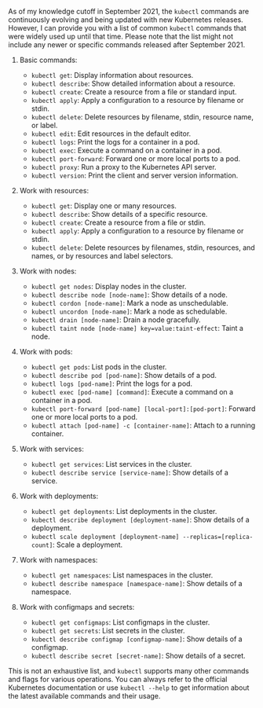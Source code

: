 As of my knowledge cutoff in September 2021, the `kubectl` commands are continuously evolving and being updated with new Kubernetes releases. However, I can provide you with a list of common `kubectl` commands that were widely used up until that time. Please note that the list might not include any newer or specific commands released after September 2021.

1. Basic commands:
   - `kubectl get`: Display information about resources.
   - `kubectl describe`: Show detailed information about a resource.
   - `kubectl create`: Create a resource from a file or standard input.
   - `kubectl apply`: Apply a configuration to a resource by filename or stdin.
   - `kubectl delete`: Delete resources by filename, stdin, resource name, or label.
   - `kubectl edit`: Edit resources in the default editor.
   - `kubectl logs`: Print the logs for a container in a pod.
   - `kubectl exec`: Execute a command on a container in a pod.
   - `kubectl port-forward`: Forward one or more local ports to a pod.
   - `kubectl proxy`: Run a proxy to the Kubernetes API server.
   - `kubectl version`: Print the client and server version information.

2. Work with resources:
   - `kubectl get`: Display one or many resources.
   - `kubectl describe`: Show details of a specific resource.
   - `kubectl create`: Create a resource from a file or stdin.
   - `kubectl apply`: Apply a configuration to a resource by filename or stdin.
   - `kubectl delete`: Delete resources by filenames, stdin, resources, and names, or by resources and label selectors.

3. Work with nodes:
   - `kubectl get nodes`: Display nodes in the cluster.
   - `kubectl describe node [node-name]`: Show details of a node.
   - `kubectl cordon [node-name]`: Mark a node as unschedulable.
   - `kubectl uncordon [node-name]`: Mark a node as schedulable.
   - `kubectl drain [node-name]`: Drain a node gracefully.
   - `kubectl taint node [node-name] key=value:taint-effect`: Taint a node.

4. Work with pods:
   - `kubectl get pods`: List pods in the cluster.
   - `kubectl describe pod [pod-name]`: Show details of a pod.
   - `kubectl logs [pod-name]`: Print the logs for a pod.
   - `kubectl exec [pod-name] [command]`: Execute a command on a container in a pod.
   - `kubectl port-forward [pod-name] [local-port]:[pod-port]`: Forward one or more local ports to a pod.
   - `kubectl attach [pod-name] -c [container-name]`: Attach to a running container.

5. Work with services:
   - `kubectl get services`: List services in the cluster.
   - `kubectl describe service [service-name]`: Show details of a service.

6. Work with deployments:
   - `kubectl get deployments`: List deployments in the cluster.
   - `kubectl describe deployment [deployment-name]`: Show details of a deployment.
   - `kubectl scale deployment [deployment-name] --replicas=[replica-count]`: Scale a deployment.

7. Work with namespaces:
   - `kubectl get namespaces`: List namespaces in the cluster.
   - `kubectl describe namespace [namespace-name]`: Show details of a namespace.

8. Work with configmaps and secrets:
   - `kubectl get configmaps`: List configmaps in the cluster.
   - `kubectl get secrets`: List secrets in the cluster.
   - `kubectl describe configmap [configmap-name]`: Show details of a configmap.
   - `kubectl describe secret [secret-name]`: Show details of a secret.

This is not an exhaustive list, and `kubectl` supports many other commands and flags for various operations. You can always refer to the official Kubernetes documentation or use `kubectl --help` to get information about the latest available commands and their usage.
